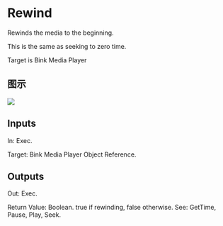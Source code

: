 # Rewind

Rewinds the media to the beginning.

This is the same as seeking to zero time.

Target is Bink Media Player

## 图示

![]($-20221218-19595447.png)

## Inputs

In: Exec.

Target: Bink Media Player Object Reference.  

## Outputs

Out: Exec.

Return Value: Boolean. true if rewinding, false otherwise. See: GetTime, Pause, Play, Seek.


